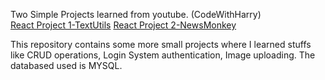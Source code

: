 Two Simple Projects learned from youtube. (CodeWithHarry)<br>
[React Project 1-TextUtils](https://github.com/mahirshahriar1/React_Project_1-TextUtils)
[React Project 2-NewsMonkey](https://github.com/mahirshahriar1/React_Project_2-NewsMonkey)

This repository contains some more small projects where I learned stuffs like CRUD operations, Login System authentication, Image uploading.
The databased used is MYSQL.
